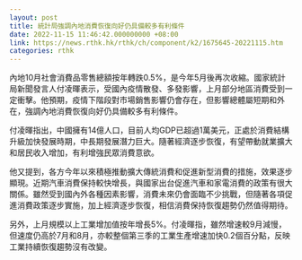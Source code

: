 ```yaml
---
layout: post
title: 統計局強調內地消費恢復向好仍具備較多有利條件
date: 2022-11-15 11:46:42.000000000 +08:00
link: https://news.rthk.hk/rthk/ch/component/k2/1675645-20221115.htm
categories: rthk
---
```


內地10月社會消費品零售總額按年轉跌0.5%，是今年5月後再次收縮。國家統計局新聞發言人付凌暉表示，受國內疫情散發、多發影響，上月部分地區消費受到一定衝擊。他預期，疫情下階段對市場銷售影響仍會存在，但影響總體屬短期和外在，強調內地消費恢復向好仍具備較多有利條件。

付凌暉指出，中國擁有14億人口，目前人均GDP已超過1萬美元，正處於消費結構升級加快發展時期，中長期發展潛力巨大。隨著經濟逐步恢復，有望帶動就業擴大和居民收入增加，有利增強民眾消費意欲。

他又提到，各方今年以來積極推動擴大傳統消費和促進新型消費的措施，效果逐步顯現。近期汽車消費保持較快增長，與國家出台促進汽車和家電消費的政策有很大關係。雖然受到國內外各種因素影響，消費未來仍會面臨不少挑戰，但隨著各項促進消費政策逐步實施，加上經濟逐步恢復，相信消費保持恢復趨勢仍然值得期待。

另外，上月規模以上工業增加值按年增長5%。付凌暉指，雖然增速較9月減慢，但速度仍高於7月和8月，亦較整個第三季的工業生產增速加快0.2個百分點，反映工業持續恢復趨勢沒有改變。
